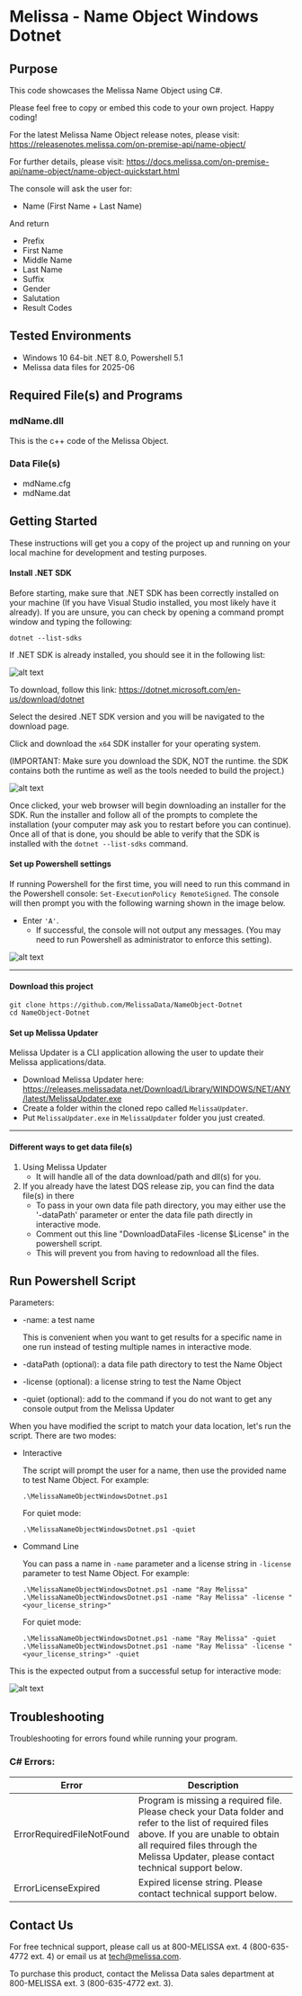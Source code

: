 # Melissa - Name Object Windows Dotnet

## Purpose
This code showcases the Melissa Name Object using C#.

Please feel free to copy or embed this code to your own project. Happy coding!

For the latest Melissa Name Object release notes, please visit: https://releasenotes.melissa.com/on-premise-api/name-object/

For further details, please visit: https://docs.melissa.com/on-premise-api/name-object/name-object-quickstart.html

The console will ask the user for:

- Name (First Name + Last Name)

And return 

- Prefix
- First Name
- Middle Name
- Last Name
- Suffix
- Gender
- Salutation
- Result Codes

## Tested Environments
- Windows 10 64-bit .NET 8.0, Powershell 5.1
- Melissa data files for 2025-06

## Required File(s) and Programs

### mdName.dll

This is the c++ code of the Melissa Object.

### Data File(s)
- mdName.cfg
- mdName.dat

## Getting Started
These instructions will get you a copy of the project up and running on your local machine for development and testing purposes.

#### Install .NET SDK
Before starting, make sure that .NET SDK has been correctly installed on your machine (If you have Visual Studio installed, you most likely have it already). If you are unsure, you can check by opening a command prompt window and typing the following:

`dotnet --list-sdks`

If .NET SDK is already installed, you should see it in the following list:

![alt text](/screenshots/dotnet_output.PNG)

To download, follow this link: https://dotnet.microsoft.com/en-us/download/dotnet

Select the desired .NET SDK version and you will be navigated to the download page.

Click and download the `x64` SDK installer for your operating system.

(IMPORTANT: Make sure you download the SDK, NOT the runtime. the SDK contains both the runtime as well as the tools needed to build the project.)

![alt text](/screenshots/net.png)

Once clicked, your web browser will begin downloading an installer for the SDK. Run the installer and follow all of the prompts to complete the installation (your computer may ask you to restart before you can continue). Once all of that is done, you should be able to verify that the SDK is installed with the `dotnet --list-sdks` command.

#### Set up Powershell settings
If running Powershell for the first time, you will need to run this command in the Powershell console: `Set-ExecutionPolicy RemoteSigned`.
The console will then prompt you with the following warning shown in the image below. 
 - Enter `'A'`. 
 	- If successful, the console will not output any messages. (You may need to run Powershell as administrator to enforce this setting).
	
 ![alt text](/screenshots/powershell_executionpolicy.png)

----------------------------------------

#### Download this project
```
git clone https://github.com/MelissaData/NameObject-Dotnet
cd NameObject-Dotnet
```

#### Set up Melissa Updater 
Melissa Updater is a CLI application allowing the user to update their Melissa applications/data.

- Download Melissa Updater here: <https://releases.melissadata.net/Download/Library/WINDOWS/NET/ANY/latest/MelissaUpdater.exe>
- Create a folder within the cloned repo called `MelissaUpdater`.
- Put `MelissaUpdater.exe` in `MelissaUpdater` folder you just created.

----------------------------------------

#### Different ways to get data file(s)
1.  Using Melissa Updater
    - It will handle all of the data download/path and dll(s) for you. 
2.  If you already have the latest DQS release zip, you can find the data file(s) in there
    - To pass in your own data file path directory, you may either use the '-dataPath' parameter or enter the data file path directly in interactive mode.
    - Comment out this line "DownloadDataFiles -license $License" in the powershell script.
    - This will prevent you from having to redownload all the files.

## Run Powershell Script
Parameters:
- -name: a test name
 	
  This is convenient when you want to get results for a specific name in one run instead of testing multiple names in interactive mode.  

- -dataPath (optional): a data file path directory to test the Name Object
- -license (optional): a license string to test the Name Object
- -quiet (optional): add to the command if you do not want to get any console output from the Melissa Updater

When you have modified the script to match your data location, let's run the script. There are two modes:

- Interactive 

    The script will prompt the user for a name, then use the provided name to test Name Object. For example:
    ```
    .\MelissaNameObjectWindowsDotnet.ps1
    ```
    For quiet mode:
    ```
    .\MelissaNameObjectWindowsDotnet.ps1 -quiet
    ```
- Command Line 

    You can pass a name in ```-name``` parameter and a license string in ```-license``` parameter to test Name Object. For example:
    ```
    .\MelissaNameObjectWindowsDotnet.ps1 -name "Ray Melissa"
    .\MelissaNameObjectWindowsDotnet.ps1 -name "Ray Melissa" -license "<your_license_string>"
    ```
    For quiet mode:
    ```
    .\MelissaNameObjectWindowsDotnet.ps1 -name "Ray Melissa" -quiet
    .\MelissaNameObjectWindowsDotnet.ps1 -name "Ray Melissa" -license "<your_license_string>" -quiet
    ```
	
This is the expected output from a successful setup for interactive mode:

![alt text](/screenshots/output.png)

## Troubleshooting
Troubleshooting for errors found while running your program.

### C# Errors:
| Error      | Description |
| ----------- | ----------- |
| ErrorRequiredFileNotFound      | Program is missing a required file. Please check your Data folder and refer to the list of required files above. If you are unable to obtain all required files through the Melissa Updater, please contact technical support below. |
| ErrorLicenseExpired   | Expired license string. Please contact technical support below. |

## Contact Us
For free technical support, please call us at 800-MELISSA ext. 4 (800-635-4772 ext. 4) or email us at tech@melissa.com.

To purchase this product, contact the Melissa Data sales department at 800-MELISSA ext. 3 (800-635-4772 ext. 3).
